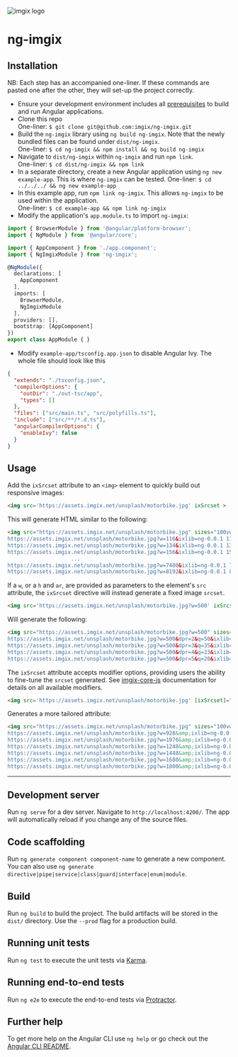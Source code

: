 ![imgix logo](https://assets.imgix.net/sdk-imgix-logo.svg)

# ng-imgix

## Installation

NB: Each step has an accompanied one-liner. If these commands are pasted one after the other, they will set-up the project correctly.

- Ensure your development environment includes all [prerequisites](https://angular.io/guide/setup-local) to build and run Angular applications.
- Clone this repo  
One-liner: `$ git clone git@github.com:imgix/ng-imgix.git`
- Build the `ng-imgix` library using `ng build ng-imgix`. Note that the newly bundled files can be found under `dist/ng-imgix`.  
One-liner: `$ cd ng-imgix && npm install && ng build ng-imgix`
- Navigate to `dist/ng-imgix` within `ng-imgix` and run `npm link`.  
One-liner: `$ cd dist/ng-imgix && npm link`
- In a separate directory, create a new Angular application using `ng new example-app`. This is where `ng-imgix` can be tested.
One-liner: `$ cd ../../../ && ng new example-app`
- In this example app, run `npm link ng-imgix`. This allows `ng-imgix` to be used within the application.  
One-liner: `$ cd example-app && npm link ng-imgix`
- Modify the application's `app.module.ts` to import `ng-imgix`:

```ts
import { BrowserModule } from '@angular/platform-browser';
import { NgModule } from '@angular/core';

import { AppComponent } from './app.component';
import { NgImgixModule } from 'ng-imgix';

@NgModule({
  declarations: [
    AppComponent
  ],
  imports: [
    BrowserModule,
    NgImgixModule
  ],
  providers: [],
  bootstrap: [AppComponent]
})
export class AppModule { }
```

- Modify `example-app/tsconfig.app.json` to disable Angular Ivy. The whole file should look like this

```json
{
  "extends": "./tsconfig.json",
  "compilerOptions": {
    "outDir": "./out-tsc/app",
    "types": []
  },
  "files": ["src/main.ts", "src/polyfills.ts"],
  "include": ["src/**/*.d.ts"],
  "angularCompilerOptions": {
    "enableIvy": false
  }
}
```

## Usage

Add the `ixSrcset` attribute to an `<img>` element to quickly build out responsive images:

```html
<img src='https://assets.imgix.net/unsplash/motorbike.jpg' ixSrcset >
```

This will generate HTML similar to the following:

```html
<img src="https://assets.imgix.net/unsplash/motorbike.jpg" sizes="100vw" srcset="https://assets.imgix.net/unsplash/motorbike.jpg?w=100&ixlib=ng-0.0.1 100w,
https://assets.imgix.net/unsplash/motorbike.jpg?w=116&ixlib=ng-0.0.1 116w,
https://assets.imgix.net/unsplash/motorbike.jpg?w=134&ixlib=ng-0.0.1 134w,
https://assets.imgix.net/unsplash/motorbike.jpg?w=156&ixlib=ng-0.0.1 156w,
                    ...
https://assets.imgix.net/unsplash/motorbike.jpg?w=7400&ixlib=ng-0.0.1 7400w,
https://assets.imgix.net/unsplash/motorbike.jpg?w=8192&ixlib=ng-0.0.1 8192w" >
```

If a `w`, or a `h` and `ar`, are provided as parameters to the element's `src` attribute, the `ixSrcset` directive will instead generate a fixed image `srcset`.

```html
<img src='https://assets.imgix.net/unsplash/motorbike.jpg?w=500' ixSrcset >
```

Will generate the following:

```html
<img src="https://assets.imgix.net/unsplash/motorbike.jpg?w=500" sizes="100vw" srcset="https://assets.imgix.net/unsplash/motorbike.jpg?w=500&dpr=1&q=75&ixlib=ng-0.0.1 1x,
https://assets.imgix.net/unsplash/motorbike.jpg?w=500&dpr=2&q=50&ixlib=ng-0.0.1 2x,
https://assets.imgix.net/unsplash/motorbike.jpg?w=500&dpr=3&q=35&ixlib=ng-0.0.1 3x,
https://assets.imgix.net/unsplash/motorbike.jpg?w=500&dpr=4&q=23&ixlib=ng-0.0.1 4x,
https://assets.imgix.net/unsplash/motorbike.jpg?w=500&dpr=5&q=20&ixlib=ng-0.0.1 5x" >
```

The `ixSrcset` attribute accepts modifier options, providing users the ability to fine-tune the `srcset` generated. See [imgix-core-js](https://github.com/imgix/imgix-core-js#srcset-generation) documentation for details on all available modifiers.

```html
<img src='https://assets.imgix.net/unsplash/motorbike.jpg' [ixSrcset]="{ minWidth: 800, maxWidth: 1800 }" >
```

Generates a more tailored attribute:

```html
<img src="https://assets.imgix.net/unsplash/motorbike.jpg" sizes="100vw" srcset="https://assets.imgix.net/unsplash/motorbike.jpg?w=800&amp;ixlib=ng-0.0.1 800w,
https://assets.imgix.net/unsplash/motorbike.jpg?w=928&amp;ixlib=ng-0.0.1 928w,
https://assets.imgix.net/unsplash/motorbike.jpg?w=1076&amp;ixlib=ng-0.0.1 1076w,
https://assets.imgix.net/unsplash/motorbike.jpg?w=1248&amp;ixlib=ng-0.0.1 1248w,
https://assets.imgix.net/unsplash/motorbike.jpg?w=1448&amp;ixlib=ng-0.0.1 1448w,
https://assets.imgix.net/unsplash/motorbike.jpg?w=1680&amp;ixlib=ng-0.0.1 1680w,
https://assets.imgix.net/unsplash/motorbike.jpg?w=1800&amp;ixlib=ng-0.0.1 1800w">
```

---

## Development server

Run `ng serve` for a dev server. Navigate to `http://localhost:4200/`. The app will automatically reload if you change any of the source files.

## Code scaffolding

Run `ng generate component component-name` to generate a new component. You can also use `ng generate directive|pipe|service|class|guard|interface|enum|module`.

## Build

Run `ng build` to build the project. The build artifacts will be stored in the `dist/` directory. Use the `--prod` flag for a production build.

## Running unit tests

Run `ng test` to execute the unit tests via [Karma](https://karma-runner.github.io).

## Running end-to-end tests

Run `ng e2e` to execute the end-to-end tests via [Protractor](http://www.protractortest.org/).

## Further help

To get more help on the Angular CLI use `ng help` or go check out the [Angular CLI README](https://github.com/angular/angular-cli/blob/master/README.md).
